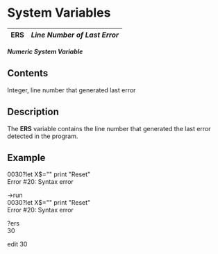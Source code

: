 # System Variables

**ERS** |  **_Line Number of Last Error_**  
---|---  
  
**_Numeric System Variable_**

##  Contents

Integer, line number that generated last error

##  Description

The **ERS** variable contains the line number that generated the last error detected in the program.

##  Example

0030?let X$="" print "Reset"  
Error #20: Syntax error  
  
->run  
0030?let X$="" print "Reset"  
Error #20: Syntax error  
  
?ers  
30  
  
edit 30
